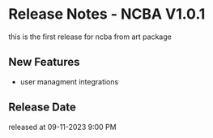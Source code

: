 # Release Notes - NCBA V1.0.1

this is the first release for ncba from art package 
## New Features

- user managment integrations


## Release Date 
released at 09-11-2023 9:00 PM


